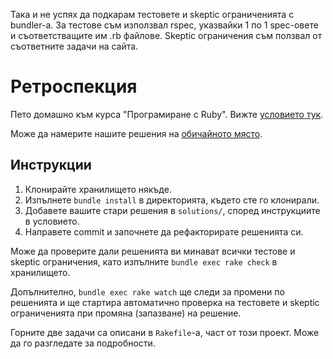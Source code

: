 Така и не успях да подкарам тестовете и skeptic ограниченията с bundler-a. За тестове съм използвал rspec, указвайки 1 по 1 spec-овете и съответстващите им .rb файлове. Skeptic ограничения съм ползвал от съответните задачи на сайта.

# Ретроспекция

Пето домашно към курса "Програмиране с Ruby". Вижте [условието тук](http://2013.fmi.ruby.bg/tasks/5).

Може да намерите нашите решения на [обичайното място](https://github.com/fmi/ruby-homework).

## Инструкции

1. Клонирайте хранилището някъде.
2. Изпълнете `bundle install` в директорията, където сте го клонирали.
3. Добавете вашите стари решения в `solutions/`, според инструкциите в условието.
4. Направете commit и започнете да рефакторирате решенията си.

Може да проверите дали решенията ви минават всички тестове и skeptic ограничения,
като изпълните `bundle exec rake check` в хранилището.

Допълнително, `bundle exec rake watch` ще следи за промени по решенията и ще
стартира автоматично проверка на тестовете и skeptic ограниченията при промяна
(запазване) на решение.

Горните две задачи са описани в `Rakefile`-а, част от този проект. Може да го
разгледате за подробности.
